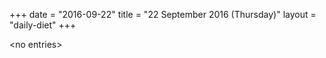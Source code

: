 +++
date = "2016-09-22"
title = "22 September 2016 (Thursday)"
layout = "daily-diet"
+++


\<no entries\>

